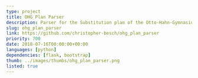 ```yaml
---
type: project
title: OHG Plan Parser
description: Parser for the Substitution plan of the Otto-Hahn-Gymnasium Gifhorn.
slug: ohg_plan_parser
link: https://github.com/christopher-besch/ohg_plan_parser
priority: 700
date: 2018-07-16T00:00:00+00:00
languages: [python]
dependencies: [flask, bootstrap]
thumb: ../images/thumbs/ohg_plan_parser.png
listed: true
---
```


